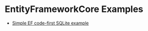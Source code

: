 # EntityFrameworkCore Examples

- [Simple EF code-first SQLite example](https://github.com/danh955/EfCoreExample/tree/master/EfCoreCodeFirstSQLite)
